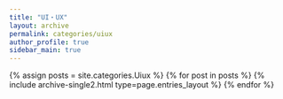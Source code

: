 ```yaml
---
title: "UI・UX"
layout: archive
permalink: categories/uiux
author_profile: true
sidebar_main: true
---
```


{% assign posts = site.categories.Uiux %}
{% for post in posts %} {% include archive-single2.html type=page.entries_layout %} {% endfor %}
